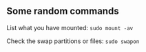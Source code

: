 ## Some random commands

List what you have mounted: `sudo mount -av`

Check the swap partitions or files: `sudo swapon`
